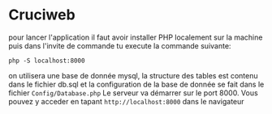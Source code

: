 # Cruciweb

pour lancer l'application il faut avoir installer PHP localement sur la machine
puis dans l'invite de commande tu execute la commande suivante:
```
php -S localhost:8000
```
on utilisera une base de donnée mysql, la structure des tables est contenu dans le fichier db.sql et la configuration de la base
de donnée se fait dans le fichier `Config/Database.php`
Le serveur va démarrer sur le port 8000. Vous pouvez y acceder en tapant `http://localhost:8000` dans le navigateur